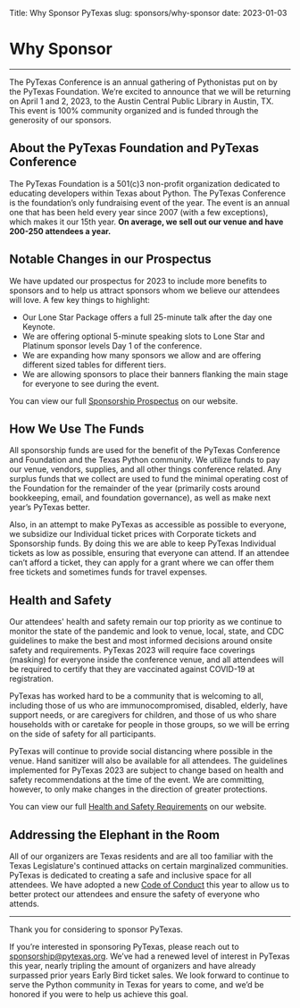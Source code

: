 Title: Why Sponsor PyTexas
slug: sponsors/why-sponsor
date: 2023-01-03

# Why Sponsor
---

The PyTexas Conference is an annual gathering of Pythonistas put on by the PyTexas Foundation. We’re excited to announce that we will be returning on April 1 and 2, 2023, to the Austin Central Public Library in Austin, TX. This event is 100% community organized and is funded through the generosity of our sponsors. 

## About the PyTexas Foundation and PyTexas Conference

The PyTexas Foundation is a 501(c)3 non-profit organization dedicated to educating developers within Texas about Python. The PyTexas Conference is the foundation’s only fundraising event of the year. The event is an annual one that has been held every year since 2007 (with a few exceptions), which makes it our 15th year. **On average, we sell out our venue and have 200-250 attendees a year.**

## Notable Changes in our Prospectus

We have updated our prospectus for 2023 to include more benefits to sponsors and to help us attract sponsors whom we believe our attendees will love. A few key things to highlight:

* Our Lone Star Package offers a full 25-minute talk after the day one Keynote.
* We are offering optional 5-minute speaking slots to Lone Star and Platinum sponsor levels Day 1 of the conference.
* We are expanding how many sponsors we allow and are offering different sized tables for different tiers.
* We are allowing sponsors to place their banners flanking the main stage for everyone to see during the event.

You can view our full [Sponsorship Prospectus](https://www.pytexas.org/sponsors/prospectus) on our website. 

## How We Use The Funds

All sponsorship funds are used for the benefit of the PyTexas Conference and Foundation and the Texas Python community. We utilize funds to pay our venue, vendors, supplies, and all other things conference related. Any surplus funds that we collect are used to fund the minimal operating cost of the Foundation for the remainder of the year (primarily costs around bookkeeping, email, and foundation governance), as well as make next year’s PyTexas better.

Also, in an attempt to make PyTexas as accessible as possible to everyone, we subsidize our Individual ticket prices with Corporate tickets and Sponsorship funds. By doing this we are able to keep PyTexas Individual tickets as low as possible, ensuring that everyone can attend. If an attendee can’t afford a ticket, they can apply for a grant where we can offer them free tickets and sometimes funds for travel expenses.

## Health and Safety

Our attendees' health and safety remain our top priority as we continue to monitor the state of the pandemic and look to venue, local, state, and CDC guidelines to make the best and most informed decisions around onsite safety and requirements. PyTexas 2023 will require face coverings (masking) for everyone inside the conference venue, and all attendees will be required to certify that they are vaccinated against COVID-19 at registration.

PyTexas has worked hard to be a community that is welcoming to all, including those of us who are immunocompromised, disabled, elderly, have support needs, or are caregivers for children, and those of us who share households with or caretake for people in those groups, so we will be erring on the side of safety for all participants.

PyTexas will continue to provide social distancing where possible in the venue. Hand sanitizer will also be available for all attendees. The guidelines implemented for PyTexas 2023 are subject to change based on health and safety recommendations at the time of the event. We are committing, however, to only make changes in the direction of greater protections.

You can view our full [Health and Safety Requirements](https://www.pytexas.org/attend/health) on our website.

## Addressing the Elephant in the Room

All of our organizers are Texas residents and are all too familiar with the Texas Legislature's continued attacks on certain marginalized communities. PyTexas is dedicated to creating a safe and inclusive space for all attendees. We have adopted a new [Code of Conduct](https://www.pytexas.org/about/code-of-conduct) this year to allow us to better protect our attendees and ensure the safety of everyone who attends. 

---

Thank you for considering to sponsor PyTexas.

If you’re interested in sponsoring PyTexas, please reach out to [sponsorship@pytexas.org](mailto:sponsorship@pytexas.org). We’ve had a renewed level of interest in PyTexas this year, nearly tripling the amount of organizers and have already surpassed prior years Early Bird ticket sales. We look forward to continue to serve the Python community in Texas for years to come, and we’d be honored if you were to help us achieve this goal.
